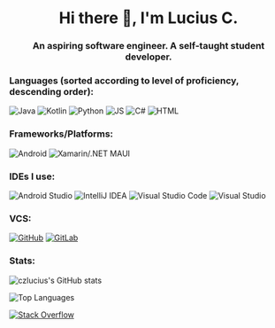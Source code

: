 <h1 align="center">Hi there 👋, I'm Lucius C.</h1>  
<h3 align="center">An aspiring software engineer. A self-taught student developer.</h3>  

### Languages (sorted according to level of proficiency, descending order):  

![Java](https://img.shields.io/badge/java-%23ED8B00.svg?style=for-the-badge&logo=java&logoColor=white)
![Kotlin](https://img.shields.io/badge/kotlin-%230095D5.svg?style=for-the-badge&logo=kotlin&logoColor=white)
![Python](https://img.shields.io/badge/python-%2314354C.svg?style=for-the-badge&logo=python&logoColor=white)
![JS](https://img.shields.io/badge/JavaScript-F7DF1E?style=for-the-badge&logo=javascript&logoColor=black)
![C#](https://img.shields.io/badge/c%23-%23239120.svg?style=for-the-badge&logo=c-sharp&logoColor=white)
![HTML](https://img.shields.io/badge/HTML5-E34F26?style=for-the-badge&logo=html5&logoColor=white)


### Frameworks/Platforms:

![Android](https://img.shields.io/badge/Android-3DDC84?style=for-the-badge&logo=android&logoColor=white)
![Xamarin/.NET MAUI](https://img.shields.io/badge/Xamarin-3498DB?style=for-the-badge&logo=xamarin&logoColor=white)

### IDEs I use:

![Android Studio](https://img.shields.io/badge/Android%20Studio-3DDC84.svg?style=for-the-badge&logo=Android-Studio&logoColor=white)
![IntelliJ IDEA](https://img.shields.io/badge/IntelliJIDEA-000000.svg?style=for-the-badge&logo=intellij-idea&logoColor=white)
![Visual Studio Code](https://img.shields.io/badge/VisualStudioCode-0078d7.svg?style=for-the-badge&logo=visual-studio-code&logoColor=white)
![Visual Studio](https://img.shields.io/badge/VisualStudio-5C2D91.svg?style=for-the-badge&logo=visual-studio&logoColor=white)

### VCS:

[![GitHub](https://img.shields.io/badge/github-%23121011.svg?style=for-the-badge&logo=github&logoColor=white)](https://github.com/czlucius)
[![GitLab](https://img.shields.io/badge/gitlab-%23181717.svg?style=for-the-badge&logo=gitlab&logoColor=white)](https://gitlab.com/czlucius)


### Stats:

![czlucius's GitHub stats](https://github-readme-stats.vercel.app/api?username=czlucius&theme=tokyonight)

![Top Languages](https://github-readme-stats.vercel.app/api/top-langs/?username=czlucius&theme=tokyonight&layout=compact)  

[![Stack Overflow](https://github-readme-stackoverflow.vercel.app/?userID=12204281&layout=compact)](https://stackoverflow.com/users/12204281/lcz)
